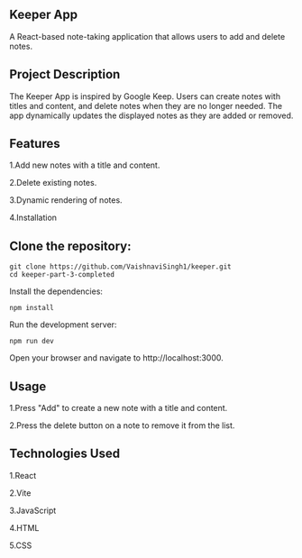 Keeper App
------------------------------------------
A React-based note-taking application that allows users to add and delete notes.

Project Description
-----------------------------------
The Keeper App is inspired by Google Keep. Users can create notes with titles and content, and delete notes when they are no longer needed. The app dynamically updates the displayed notes as they are added or removed.

Features
--------------------------------
1.Add new notes with a title and content.

2.Delete existing notes.

3.Dynamic rendering of notes.

4.Installation

Clone the repository:
-------------------------------------------
```
git clone https://github.com/VaishnaviSingh1/keeper.git
cd keeper-part-3-completed
```

Install the dependencies:

```
npm install
```
Run the development server:
```
npm run dev

```
Open your browser and navigate to http://localhost:3000.

Usage
---------------------
1.Press "Add" to create a new note with a title and content.

2.Press the delete button on a note to remove it from the list.

Technologies Used
-----------------------------------------

1.React

2.Vite

3.JavaScript

4.HTML

5.CSS



